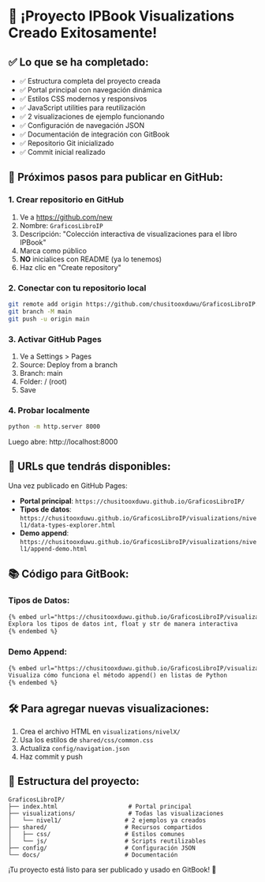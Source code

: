 # 🎉 ¡Proyecto IPBook Visualizations Creado Exitosamente!

## ✅ Lo que se ha completado:

- ✅ Estructura completa del proyecto creada
- ✅ Portal principal con navegación dinámica
- ✅ Estilos CSS modernos y responsivos
- ✅ JavaScript utilities para reutilización
- ✅ 2 visualizaciones de ejemplo funcionando
- ✅ Configuración de navegación JSON
- ✅ Documentación de integración con GitBook
- ✅ Repositorio Git inicializado
- ✅ Commit inicial realizado

## 🚀 Próximos pasos para publicar en GitHub:

### 1. Crear repositorio en GitHub

1. Ve a https://github.com/new
2. Nombre: `GraficosLibroIP`
3. Descripción: "Colección interactiva de visualizaciones para el libro IPBook"
4. Marca como público
5. **NO** inicialices con README (ya lo tenemos)
6. Haz clic en "Create repository"

### 2. Conectar con tu repositorio local

```bash
git remote add origin https://github.com/chusitooxduwu/GraficosLibroIP.git
git branch -M main
git push -u origin main
```

### 3. Activar GitHub Pages

1. Ve a Settings > Pages
2. Source: Deploy from a branch
3. Branch: main
4. Folder: / (root)
5. Save

### 4. Probar localmente

```bash
python -m http.server 8000
```

Luego abre: http://localhost:8000

## 🔗 URLs que tendrás disponibles:

Una vez publicado en GitHub Pages:

- **Portal principal**: `https://chusitooxduwu.github.io/GraficosLibroIP/`
- **Tipos de datos**: `https://chusitooxduwu.github.io/GraficosLibroIP/visualizations/nivel1/data-types-explorer.html`
- **Demo append**: `https://chusitooxduwu.github.io/GraficosLibroIP/visualizations/nivel1/append-demo.html`

## 📚 Código para GitBook:

### Tipos de Datos:

```markdown
{% embed url="https://chusitooxduwu.github.io/GraficosLibroIP/visualizations/nivel1/data-types-explorer.html" %}
Explora los tipos de datos int, float y str de manera interactiva
{% endembed %}
```

### Demo Append:

```markdown
{% embed url="https://chusitooxduwu.github.io/GraficosLibroIP/visualizations/nivel1/append-demo.html" %}
Visualiza cómo funciona el método append() en listas de Python
{% endembed %}
```

## 🛠️ Para agregar nuevas visualizaciones:

1. Crea el archivo HTML en `visualizations/nivelX/`
2. Usa los estilos de `shared/css/common.css`
3. Actualiza `config/navigation.json`
4. Haz commit y push

## 🎯 Estructura del proyecto:

```
GraficosLibroIP/
├── index.html                    # Portal principal
├── visualizations/               # Todas las visualizaciones
│   └── nivel1/                  # 2 ejemplos ya creados
├── shared/                      # Recursos compartidos
│   ├── css/                     # Estilos comunes
│   └── js/                      # Scripts reutilizables
├── config/                      # Configuración JSON
└── docs/                        # Documentación
```

¡Tu proyecto está listo para ser publicado y usado en GitBook! 🚀
